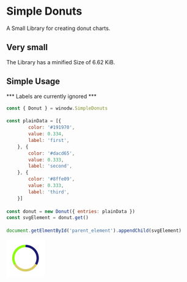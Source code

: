 # Simple Donuts

A Small Library for creating donut charts.


## Very small
The Library has a minified Size of 6.62 KiB.


## Simple Usage

 *** Labels are currently ignored ***

```js
const { Donut } = winodw.SimpleDonuts

const plainData = [{
        color: '#191970',
        value: 0.334,
        label: 'first',
    }, {
        color: '#dacd65',
        value: 0.333,
        label: 'second',
    }, {
        color: '#8ffe09',
        value: 0.333,
        label: 'third',
    }]

const donut = new Donut({ entries: plainData })
const svgElement = donut.get()

document.getElmentById('parent_element').appendChild(svgElement)
```

![Chart Example](/example/example.svg)
